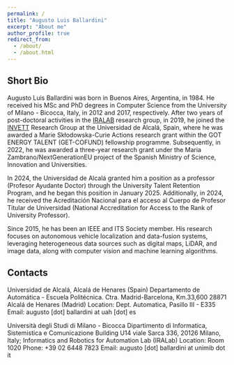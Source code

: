 ```yaml
---
permalink: /
title: "Augusto Luis Ballardini"
excerpt: "About me"
author_profile: true
redirect_from: 
  - /about/
  - /about.html
---
```


Short Bio
------

Augusto Luis Ballardini was born in Buenos Aires, Argentina, in 1984. He received his MSc and PhD degrees in Computer Science from the University of Milano - Bicocca, Italy, in 2012 and 2017, respectively. After two years of post-doctoral activities in the [IRALAB](http://www.ira.disco.unimib.it "IRALAB") research group, in 2019, he joined the [INVETT](http://invett.es "INVETT") Research Group at the Universidad de Alcalá, Spain, where he was awarded a Marie Skłodowska-Curie Actions research grant within the GOT ENERGY TALENT (GET-COFUND) fellowship programme. Subsequently, in 2022, he was awarded a three-year research grant under the Maria Zambrano/NextGenerationEU project of the Spanish Ministry of Science, Innovation and Universities.

In 2024, the Universidad de Alcalá granted him a position as a professor (Profesor Ayudante Doctor) through the University Talent Retention Program, and he began this position in January 2025. Additionally, in 2024, he received the Acreditación Nacional para el acceso al Cuerpo de Profesor Titular de Universidad (National Accreditation for Access to the Rank of University Professor).

Since 2015, he has been an IEEE and ITS Society member. His research focuses on autonomous vehicle localization and data-fusion systems, leveraging heterogeneous data sources such as digital maps, LiDAR, and image data, along with computer vision and machine learning algorithms.

Contacts
------

Universidad de Alcalá, Alcalá de Henares (Spain) Departamento de Automática - Escuela Politécnica. Ctra. Madrid-Barcelona, Km.33,600 28871 Alcalá de Henares (Madrid) Location: Dept. Automatica, Pasillo III - E335 Email: augusto [dot] ballardini at uah [dot] es

Università degli Studi di Milano - Bicocca Dipartimento di Informatica, Sistemistica e Comunicazione Building U14 viale Sarca 336, 20126 Milano, Italy; Informatics and Robotics for Automation Lab (IRALab) Location: Room 1020 Phone: +39 02 6448 7823 Email: augusto [dot] ballardini at unimib dot it

